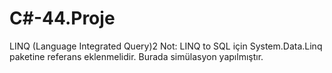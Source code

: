 # C#-44.Proje
LINQ (Language Integrated Query)2
Not: LINQ to SQL için System.Data.Linq paketine referans eklenmelidir. Burada simülasyon yapılmıştır.
